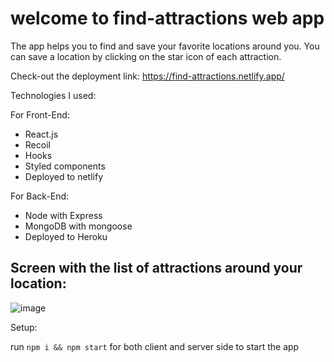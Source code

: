  # welcome to find-attractions web app
 
 The app helps you to find and save your favorite locations around you. 
 You can save a location by clicking on the star icon of each attraction.
 
 Check-out the deployment link: https://find-attractions.netlify.app/


 Technologies I used:

For Front-End:
- React.js
- Recoil
- Hooks
- Styled components
- Deployed to netlify

For Back-End:
- Node with Express
- MongoDB with mongoose
- Deployed to Heroku


 
 ## Screen with the list of attractions around your location: 
 
![image](https://user-images.githubusercontent.com/60109725/138595188-35c7b8fd-9505-4f1e-86ef-cdc8aed89e8a.png)

Setup:

run `npm i && npm start` for both client and server side to start the app
